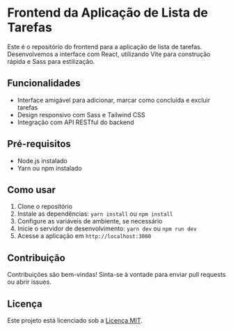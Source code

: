 # Frontend da Aplicação de Lista de Tarefas

Este é o repositório do frontend para a aplicação de lista de tarefas. Desenvolvemos a interface com React, utilizando Vite para construção rápida e Sass para estilização.

## Funcionalidades

- Interface amigável para adicionar, marcar como concluída e excluir tarefas
- Design responsivo com Sass e Tailwind CSS
- Integração com API RESTful do backend

## Pré-requisitos

- Node.js instalado
- Yarn ou npm instalado

## Como usar

1. Clone o repositório
2. Instale as dependências: `yarn install` ou `npm install`
3. Configure as variáveis de ambiente, se necessário
4. Inicie o servidor de desenvolvimento: `yarn dev` ou `npm run dev`
5. Acesse a aplicação em `http://localhost:3000`

## Contribuição

Contribuições são bem-vindas! Sinta-se à vontade para enviar pull requests ou abrir issues.

## Licença

Este projeto está licenciado sob a [Licença MIT](https://opensource.org/licenses/MIT).
